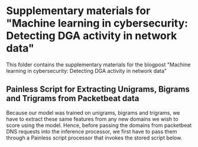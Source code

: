 # Supplementary materials for "Machine learning in cybersecurity: Detecting DGA activity in network data"

This folder contains the supplementary materials for the blogpost "Machine learning in cybersecurity: Detecting DGA activity in network data"

## Painless Script for Extracting Unigrams, Bigrams and Trigrams from Packetbeat data

Because our model was trained on unigrams, bigrams and trigrams, we have to extract these same features from any new domains we wish to score using the model. Hence, before passing the domains from packetbeat DNS requests into the inference processor, we first have to pass them through a Painless script processor that invokes the stored script below.

```

```